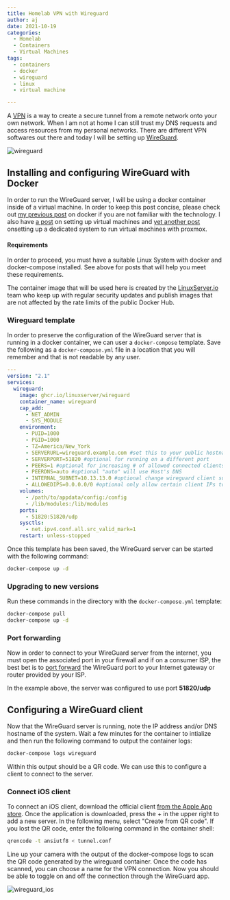 ```yaml
---
title: Homelab VPN with Wireguard
author: aj
date: 2021-10-19
categories:
  - Homelab
  - Containers
  - Virtual Machines
tags:
  - containers
  - docker
  - wireguard
  - linux
  - virtual machine

---
```


A [VPN][1] is a way to create a secure tunnel from a remote network onto your own network. When I am not at home I can still trust my DNS requests and access resources from my personal networks. There are different VPN softwares out there and today I will be setting up [WireGuard][2].

![wireguard](/images/wireguard.png)

## Installing and configuring WireGuard with Docker

In order to run the WireGuard server, I will be using a docker container inside of a virtual machine. In order to keep this post concise, please check out [my previous post][3] on docker if you are not familiar with the technology. I also have [a post][4] on setting up virtual machines and [yet another post][5] onsetting up a dedicated system to run virtual machines with proxmox.

#### Requirements

In order to proceed, you must have a suitable Linux System with docker and docker-compose installed. See above for posts that will help you meet these requirements.

The container image that will be used here is created by the [LinuxServer.io][6] team who keep up with regular security updates and publish images that are not affected by the rate limits of the public Docker Hub.

### Wireguard template

In order to preserve the configuration of the WireGuard server that is running in a docker container, we can user a `docker-compose` template. Save the following as a `docker-compose.yml` file in a location that you will remember and that is not readable by any user.

```yaml
---
version: "2.1"
services:
  wireguard:
    image: ghcr.io/linuxserver/wireguard
    container_name: wireguard
    cap_add:
      - NET_ADMIN
      - SYS_MODULE
    environment:
      - PUID=1000
      - PGID=1000
      - TZ=America/New_York
      - SERVERURL=wireguard.example.com #set this to your public hostname or IP
      - SERVERPORT=51820 #optional for running on a different port
      - PEERS=1 #optional for increasing # of allowed connected clients
      - PEERDNS=auto #optional "auto" will use Host's DNS
      - INTERNAL_SUBNET=10.13.13.0 #optional change wireguard client subnet
      - ALLOWEDIPS=0.0.0.0/0 #optional only allow certain client IPs to connect
    volumes:
      - /path/to/appdata/config:/config
      - /lib/modules:/lib/modules
    ports:
      - 51820:51820/udp
    sysctls:
      - net.ipv4.conf.all.src_valid_mark=1
    restart: unless-stopped
```

Once this template has been saved, the WireGuard server can be started with the following command:

```bash
docker-compose up -d
```

### Upgrading to new versions

Run these commands in the directory with the `docker-compose.yml` template:

```bash
docker-compose pull
docker-compose up -d
```

### Port forwarding

Now in order to connect to your WireGuard server from the internet, you must open the associated port in your firewall and if on a consumer ISP, the best bet is to [port forward][7] the WireGuard port to your Internet gateway or router provided by your ISP.

In the example above, the server was configured to use port **51820/udp**

## Configuring a WireGuard client

Now that the WireGuard server is running, note the IP address and/or DNS hostname of the system. Wait a few minutes for the container to intialize and then run the following command to output the container logs:

```bash
docker-compose logs wireguard
```

Within this output should be a QR code. We can use this to configure a client to connect to the server.

### Connect iOS client

To connect an iOS client, download the official client [from the Apple App store][8]. Once the application is downloaded, press the + in the upper right to add a new server. In the following menu, select "Create from QR code". If you lost the QR code, enter the following command in the container shell:

```bash
qrencode -t ansiutf8 < tunnel.conf
```

Line up your camera with the output of the docker-compose logs to scan the QR code generated by the wireguard container. Once the code has scanned, you can choose a name for the VPN connection. Now you should be able to toggle on and off the connection through the WireGuard app.

![wireguard_ios](/images/wireguard_ios.png)

 [1]: https://en.wikipedia.org/wiki/Virtual_private_network
 [2]: https://www.wireguard.com/
 [3]: /posts/containers/
 [4]: /posts/getting-started-with-virtual-machines/
 [5]: /posts/proxmox-installation/
 [6]: https://linuxserver.io
 [7]: https://portforward.com/
 [8]: https://apps.apple.com/us/app/wireguard/id1441195209